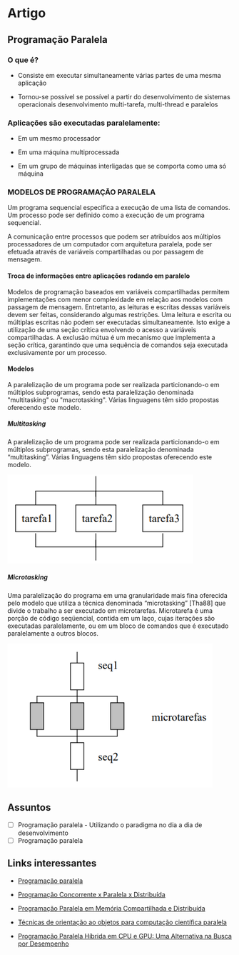 # Artigo

## Programação Paralela

### O que é?

- Consiste em executar simultaneamente várias partes de uma mesma aplicação

- Tornou-se possível se possível a partir do desenvolvimento de sistemas operacionais desenvolvimento multi-tarefa, multi-thread e paralelos

### Aplicações são executadas paralelamente:

- Em um mesmo processador

- Em uma máquina multiprocessada

- Em um grupo de máquinas interligadas que se comporta como uma só máquina

### MODELOS DE PROGRAMAÇÃO PARALELA

Um programa sequencial especifica a execução de uma lista de comandos. Um processo pode ser
definido como a execução de um programa sequencial. 

A comunicação entre processos que podem ser atribuídos aos múltiplos processadores de um computador com arquitetura paralela, pode ser efetuada através de variáveis compartilhadas ou por passagem de mensagem.

#### Troca de informações entre aplicações rodando em paralelo

Modelos de programação baseados em variáveis compartilhadas permitem implementações com menor complexidade em relação aos modelos com passagem de mensagem. Entretanto, as leituras e escritas dessas variáveis devem ser feitas, considerando algumas restrições. Uma leitura e escrita ou múltiplas escritas não podem ser executadas simultaneamente. Isto exige a utilização de uma seção crítica envolvendo o acesso a variáveis compartilhadas. A exclusão mútua é um mecanismo que implementa a seção crítica, garantindo que uma sequência de comandos seja executada exclusivamente por um processo.

#### Modelos

A paralelização de um programa pode ser realizada particionando-o em múltiplos subprogramas, sendo esta paralelização denominada "multitasking" ou "macrotasking". Várias linguagens têm sido propostas oferecendo este modelo.

##### Multitasking

A paralelização de um programa pode ser realizada particionando-o em múltiplos subprogramas, sendo esta paralelização denominada “multitasking”. Várias linguagens têm sido propostas oferecendo este modelo.

![1557001173608](./1557001173608.png)

##### Microtasking

Uma paralelização do programa em uma granularidade mais fina oferecida pelo modelo que utiliza a técnica denominada “microtasking” [Tha88] que divide o trabalho a ser executado em microtarefas. Microtarefa é uma porção de código seqüencial, contida em um laço, cujas iterações são executadas paralelamente, ou em um bloco de comandos que é executado paralelamente a outros blocos.

![1557001342685](./1557001342685.png)





## Assuntos

- [ ] Programação paralela - Utilizando o paradigma no dia a dia de desenvolvimento
- [ ] Programação paralela

## Links interessantes

- [Programação paralela](http://www.ic.unicamp.br/~cortes/mo601/trabalho_mo601/ivan_freitas_cap2/artigo.pdf)

- [Programação Concorrente x Paralela x Distribuída](https://pt.stackoverflow.com/questions/75727/programa%C3%A7%C3%A3o-concorrente-x-paralela-x-distribu%C3%ADda)
- [Programação Paralela em Memória Compartilhada e Distribuída](http://www.inf.ufrgs.br/erad2015/downloads/p/mc/mc-schepke.pdf)
- [Técnicas de orientação ao objetos para computação científica paralela](http://conteudo.icmc.usp.br/pessoas/francisco/works/dissert.pdf)
- [Programação Paralela Híbrida em CPU e GPU: Uma Alternativa na Busca por Desempenho](http://www.eati.info/eati/2013/assets/anais/artigo124.pdf)

